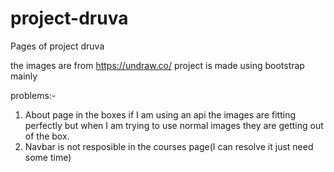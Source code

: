 # project-druva
Pages of project druva

the images are from https://undraw.co/
project is made using bootstrap mainly

problems:-
1. About page in the boxes if I am using an api the images are fitting perfectly but when I am trying to use normal images they are getting out of the box.
2. Navbar is not resposible in the courses page(I can resolve it just need some time)
